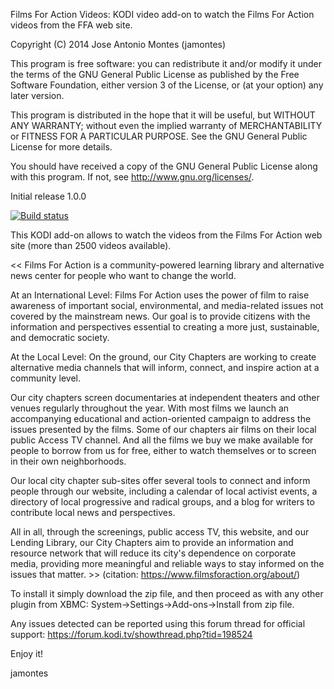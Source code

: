 Films For Action Videos: KODI video add-on to watch the Films For Action videos from the FFA web site.

   Copyright (C) 2014 Jose Antonio Montes (jamontes)

   This program is free software: you can redistribute it and/or modify
   it under the terms of the GNU General Public License as published by
   the Free Software Foundation, either version 3 of the License, or
   (at your option) any later version.

   This program is distributed in the hope that it will be useful,
   but WITHOUT ANY WARRANTY; without even the implied warranty of
   MERCHANTABILITY or FITNESS FOR A PARTICULAR PURPOSE.  See the
   GNU General Public License for more details.

   You should have received a copy of the GNU General Public License
   along with this program.  If not, see <http://www.gnu.org/licenses/>.


Initial release 1.0.0

[![Build status](https://ci.appveyor.com/api/projects/status/b6cc9449bhep93aj/branch/matrix?svg=true)](https://ci.appveyor.com/project/jamontes/plugin-video-filmsforaction/branch/matrix)

This KODI add-on allows to watch the videos from the Films For Action web site (more than 2500 videos available).

<< Films For Action is a community-powered learning library and alternative news center for people who want to change the world.

At an International Level:
Films For Action uses the power of film to raise awareness of important social, environmental, and media-related issues not covered by the mainstream news. Our goal is to provide citizens with the information and perspectives essential to creating a more just, sustainable, and democratic society.

At the Local Level:
On the ground, our City Chapters are working to create alternative media channels that will inform, connect, and inspire action at a community level.

Our city chapters screen documentaries at independent theaters and other venues regularly throughout the year. With most films we launch an accompanying educational and action-oriented campaign to address the issues presented by the films. Some of our chapters air films on their local public Access TV channel. And all the films we buy we make available for people to borrow from us for free, either to watch themselves or to screen in their own neighborhoods.

Our local city chapter sub-sites offer several tools to connect and inform people through our website, including a calendar of local activist events, a directory of local progressive and radical groups, and a blog for writers to contribute local news and perspectives.

All in all, through the screenings, public access TV, this website, and our Lending Library, our City Chapters aim to provide an information and resource network that will reduce its city's dependence on corporate media, providing more meaningful and reliable ways to stay informed on the issues that matter. >>  (citation: https://www.filmsforaction.org/about/)

To install it simply download the zip file, and then proceed as with any other plugin from XBMC:
 System->Settings->Add-ons->Install from zip file.

Any issues detected can be reported using this forum thread for official support: https://forum.kodi.tv/showthread.php?tid=198524

Enjoy it!

jamontes
